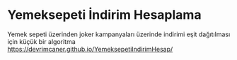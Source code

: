 # Yemeksepeti İndirim Hesaplama
Yemek sepeti üzerinden joker kampanyaları üzerinde indirimi eşit dağıtılması için küçük bir algoritma
https://devrimcaner.github.io/YemeksepetiIndirimHesap/
